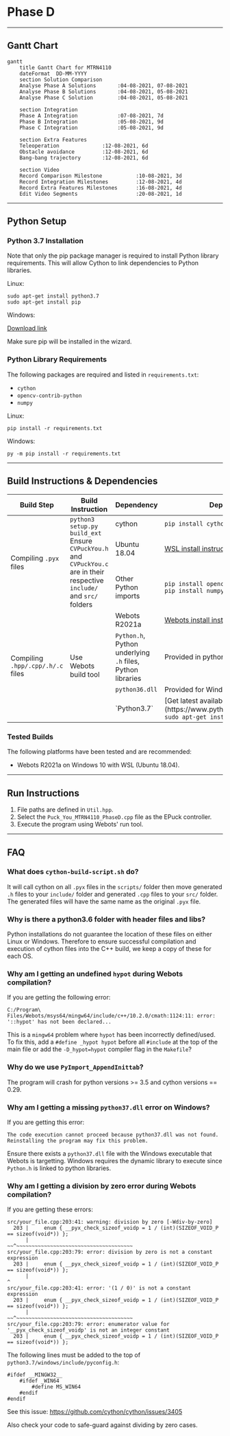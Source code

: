 # Phase D

---

## Gantt Chart

```mermaid
gantt
    title Gantt Chart for MTRN4110
    dateFormat  DD-MM-YYYY
    section Solution Comparison
    Analyse Phase A Solutions       :04-08-2021, 07-08-2021
    Analyse Phase B Solutions       :04-08-2021, 05-08-2021
    Analyse Phase C Solution        :04-08-2021, 05-08-2021

    section Integration
    Phase A Integration             :07-08-2021, 7d
    Phase B Integration             :05-08-2021, 9d
    Phase C Integration             :05-08-2021, 9d

    section Extra Features
    Teleoperation              :12-08-2021, 6d
    Obstacle avoidance         :12-08-2021, 6d
    Bang-bang trajectory       :12-08-2021, 6d

    section Video
    Record Comparison Milestone           :10-08-2021, 3d
    Record Integration Milestones         :12-08-2021, 4d
    Record Extra Features Milestones      :16-08-2021, 4d
    Edit Video Segments                   :20-08-2021, 1d
```

---

## Python Setup

### Python 3.7 Installation

Note that only the pip package manager is required to install Python library requirements. This will allow Cython to link dependencies to Python libraries.

Linux:
```
sudo apt-get install python3.7
sudo apt-get install pip
```

Windows:

[Download link](https://www.python.org/ftp/python/3.6.0/python-3.6.0-amd64.exe)

Make sure pip will be installed in the wizard.

### Python Library Requirements

The following packages are required and listed in `requirements.txt`:
- `cython`
- `opencv-contrib-python`
- `numpy`

Linux:
```
pip install -r requirements.txt
```

Windows:
```
py -m pip install -r requirements.txt
```

---

## Build Instructions & Dependencies

<table>
<thead>
    <tr>
        <th>Build Step</th>
        <th>Build Instruction</th>
        <th>Dependency</th>
        <th>Dependency Setup</th>
        <th>Modifications Made</th>
    </tr>
</thead>
<tbody>
    <tr>
    </tr>
    <tr>
        <td rowspan="3">Compiling <code>.pyx</code> files</td>
        <td rowspan="3"><code>python3 setup.py build_ext</code><br>Ensure <code>CVPuckYou.h</code> and <code>CVPuckYou.c</code> are in their respective <code>include/</code> and <code>src/</code> folders</td>
        <td>cython</td>
        <td><code>pip install cython</code></td>
        <td>Add <code>-D_hypot=hypot</code> to <code>Makefile</code></td>
    </tr>
    <tr>
        <td>Ubuntu 18.04</td>
        <td><a href="https://docs.microsoft.com/en-us/windows/wsl/install-win10">WSL install instructions</a></td>
        <td></td>
    </tr>
    <tr>
        <td>Other Python imports</td>
        <td><code>pip install opencv-contrib-python</code><br><code>pip install numpy</code></td>
        <td></td>
    </tr>
    <tr>
        <td rowspan="4">Compiling <code>.hpp/.cpp/.h/.c</code> files</td>
        <td rowspan="4">Use Webots build tool</td>
        <td>Webots R2021a</td>
        <td><a href="https://cyberbotics.com/doc/guide/installation-procedure"> Webots install instructions</a></td>
        <td></td>
    </tr>
    <tr>
        <td><code>Python.h</code>, Python underlying <code>.h</code> files, Python libraries</td>
        <td>Provided in python3.6 folder for each OS</td>
        <td>Controller <code>Makefile</code> has been modified<br><code>python3.6/windows/include/pyconfig.h</code> has been modified</td>
    </tr>
    <tr>
        <td><code>python36.dll</code></td>
        <td>Provided for Windows</td>
        <td></td>
    </tr>
    <tr>
        <td>`Python3.7`</td>
        <td>[Get latest available version here](https://www.python.org/downloads/windows/)<br><code>sudo apt-get install python3.7</code></td>
        <td></td>
    </tr>
</tbody>
</table>

### Tested Builds

The following platforms have been tested and are recommended:
- Webots R2021a on Windows 10 with WSL (Ubuntu 18.04).

---

## Run Instructions

1. File paths are defined in `Util.hpp`.
1. Select the `Puck_You_MTRN4110_PhaseD.cpp` file as the EPuck controller.
1. Execute the program using Webots' run tool.

---

## FAQ

### What does `cython-build-script.sh` do?

It will call cython on all `.pyx` files in the `scripts/` folder then move generated `.h` files to your `include/` folder and generated `.cpp` files to your `src/` folder. The generated files will have the same name as the original `.pyx` file.

### Why is there a python3.6 folder with header files and libs?

Python installations do not guarantee the location of these files on either Linux or Windows. Therefore to ensure successful compilation and execution of cython files into the C++ build, we keep a copy of these for each OS.

### Why am I getting an undefined `hypot` during Webots compilation?

If you are getting the following error:
```
C:/Program\ Files/Webots/msys64/mingw64/include/c++/10.2.0/cmath:1124:11: error: '::hypot' has not been declared...
```

This is a `mingw64` problem where `hypot` has been incorrectly defined/used. To fix this, add a `#define _hypot hypot` before all `#include` at the top of the main file or add the `-D_hypot=hypot` compiler flag in the `Makefile`?

### Why do we use `PyImport_AppendInittab`?

The program will crash for python versions >= 3.5 and cython versions == 0.29.

### Why am I getting a missing `python37.dll` error on Windows?

If you are getting this error:
```
The code execution cannot proceed because python37.dll was not found. Reinstalling the program may fix this problem.
```

Ensure there exists a `python37.dll` file with the Windows executable that Webots is targetting. Windows requires the dynamic library to execute since `Python.h` is linked to python libraries.

### Why am I getting a division by zero error during Webots compilation?

If you are getting these errors:
```
src/your_file.cpp:203:41: warning: division by zero [-Wdiv-by-zero]
  203 |     enum { __pyx_check_sizeof_voidp = 1 / (int)(SIZEOF_VOID_P == sizeof(void*)) };
      |                                       ~~^~~~~~~~~~~~~~~~~~~~~~~~~~~~~~~~~~~~~~~
src/your_file.cpp:203:79: error: division by zero is not a constant expression
  203 |     enum { __pyx_check_sizeof_voidp = 1 / (int)(SIZEOF_VOID_P == sizeof(void*)) };
      |                                                                               ^
src/your_file.cpp:203:41: error: '(1 / 0)' is not a constant expression
  203 |     enum { __pyx_check_sizeof_voidp = 1 / (int)(SIZEOF_VOID_P == sizeof(void*)) };
      |                                       ~~^~~~~~~~~~~~~~~~~~~~~~~~~~~~~~~~~~~~~~~
src/your_file.cpp:203:79: error: enumerator value for '__pyx_check_sizeof_voidp' is not an integer constant
  203 |     enum { __pyx_check_sizeof_voidp = 1 / (int)(SIZEOF_VOID_P == sizeof(void*)) };
```

The following lines must be added to the top of `python3.7/windows/include/pyconfig.h`:
```
#ifdef __MINGW32__
    #ifdef _WIN64
        #define MS_WIN64
    #endif
#endif
```

See this issue: https://github.com/cython/cython/issues/3405

Also check your code to safe-guard against dividing by zero cases.
